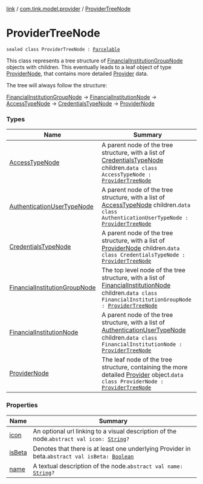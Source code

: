 [link](../../index.md) / [com.tink.model.provider](../index.md) / [ProviderTreeNode](./index.md)

# ProviderTreeNode

`sealed class ProviderTreeNode : `[`Parcelable`](https://developer.android.com/reference/android/os/Parcelable.html)

This class represents a tree structure of [FinancialInstitutionGroupNode](-financial-institution-group-node/index.md) objects with children.
This eventually leads to a leaf object of type [ProviderNode](-provider-node/index.md),
that contains more detailed [Provider](../-provider/index.md) data.

The tree will always follow the structure:

[FinancialInstitutionGroupNode](-financial-institution-group-node/index.md) -&gt; [FinancialInstitutionNode](-financial-institution-node/index.md) -&gt; [AccessTypeNode](-access-type-node/index.md) -&gt; [CredentialsTypeNode](-credentials-type-node/index.md) -&gt; [ProviderNode](-provider-node/index.md)

### Types

| Name | Summary |
|---|---|
| [AccessTypeNode](-access-type-node/index.md) | A parent node of the tree structure, with a list of [CredentialsTypeNode](-credentials-type-node/index.md) children.`data class AccessTypeNode : `[`ProviderTreeNode`](./index.md) |
| [AuthenticationUserTypeNode](-authentication-user-type-node/index.md) | A parent node of the tree structure, with a list of [AccessTypeNode](-access-type-node/index.md) children.`data class AuthenticationUserTypeNode : `[`ProviderTreeNode`](./index.md) |
| [CredentialsTypeNode](-credentials-type-node/index.md) | A parent node of the tree structure, with a list of [ProviderNode](-provider-node/index.md) children.`data class CredentialsTypeNode : `[`ProviderTreeNode`](./index.md) |
| [FinancialInstitutionGroupNode](-financial-institution-group-node/index.md) | The top level node of the tree structure, with a list of [FinancialInstitutionNode](-financial-institution-node/index.md) children.`data class FinancialInstitutionGroupNode : `[`ProviderTreeNode`](./index.md) |
| [FinancialInstitutionNode](-financial-institution-node/index.md) | A parent node of the tree structure, with a list of [AuthenticationUserTypeNode](-authentication-user-type-node/index.md) children.`data class FinancialInstitutionNode : `[`ProviderTreeNode`](./index.md) |
| [ProviderNode](-provider-node/index.md) | The leaf node of the tree structure, containing the more detailed [Provider](../-provider/index.md) object.`data class ProviderNode : `[`ProviderTreeNode`](./index.md) |

### Properties

| Name | Summary |
|---|---|
| [icon](icon.md) | An optional url linking to a visual description of the node.`abstract val icon: `[`String`](https://kotlinlang.org/api/latest/jvm/stdlib/kotlin/-string/index.html)`?` |
| [isBeta](is-beta.md) | Denotes that there is at least one underlying Provider in beta.`abstract val isBeta: `[`Boolean`](https://kotlinlang.org/api/latest/jvm/stdlib/kotlin/-boolean/index.html) |
| [name](name.md) | A textual description of the node.`abstract val name: `[`String`](https://kotlinlang.org/api/latest/jvm/stdlib/kotlin/-string/index.html)`?` |
